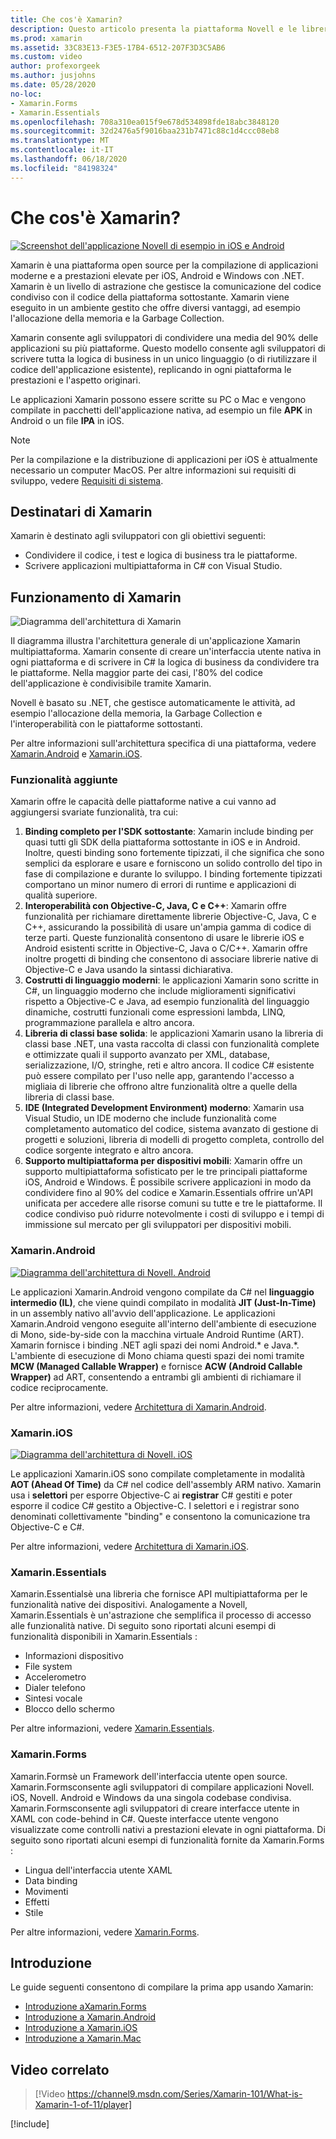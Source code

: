 ```yaml
---
title: Che cos'è Xamarin?
description: Questo articolo presenta la piattaforma Novell e le librerie correlate.
ms.prod: xamarin
ms.assetid: 33C83E13-F3E5-17B4-6512-207F3D3C5AB6
ms.custom: video
author: profexorgeek
ms.author: jusjohns
ms.date: 05/28/2020
no-loc:
- Xamarin.Forms
- Xamarin.Essentials
ms.openlocfilehash: 708a310ea015f9e678d534898fde18abc3848120
ms.sourcegitcommit: 32d2476a5f9016baa231b7471c88c1d4ccc08eb8
ms.translationtype: MT
ms.contentlocale: it-IT
ms.lasthandoff: 06/18/2020
ms.locfileid: "84198324"
---
```

# <a name="what-is-xamarin"></a>Che cos'è Xamarin?

[![Screenshot dell'applicazione Novell di esempio in iOS e Android](what-is-xamarin-images/xamarin-app-cropped.png)](what-is-xamarin-images/xamarin-app.png#lightbox)

Xamarin è una piattaforma open source per la compilazione di applicazioni moderne e a prestazioni elevate per iOS, Android e Windows con .NET. Xamarin è un livello di astrazione che gestisce la comunicazione del codice condiviso con il codice della piattaforma sottostante. Xamarin viene eseguito in un ambiente gestito che offre diversi vantaggi, ad esempio l'allocazione della memoria e la Garbage Collection.

Xamarin consente agli sviluppatori di condividere una media del 90% delle applicazioni su più piattaforme. Questo modello consente agli sviluppatori di scrivere tutta la logica di business in un unico linguaggio (o di riutilizzare il codice dell'applicazione esistente), replicando in ogni piattaforma le prestazioni e l'aspetto originari.

Le applicazioni Xamarin possono essere scritte su PC o Mac e vengono compilate in pacchetti dell'applicazione nativa, ad esempio un file **APK** in Android o un file **IPA** in iOS.

> [!NOTE]
> Per la compilazione e la distribuzione di applicazioni per iOS è attualmente necessario un computer MacOS. Per altre informazioni sui requisiti di sviluppo, vedere [Requisiti di sistema](~/cross-platform/get-started/requirements.md#macos-requirements).

## <a name="who-xamarin-is-for"></a>Destinatari di Xamarin

Xamarin è destinato agli sviluppatori con gli obiettivi seguenti:

- Condividere il codice, i test e logica di business tra le piattaforme.
- Scrivere applicazioni multipiattaforma in C# con Visual Studio.

## <a name="how-xamarin-works"></a>Funzionamento di Xamarin

![Diagramma dell'architettura di Xamarin](what-is-xamarin-images/xamarin-architecture.png)

Il diagramma illustra l'architettura generale di un'applicazione Xamarin multipiattaforma. Xamarin consente di creare un'interfaccia utente nativa in ogni piattaforma e di scrivere in C# la logica di business da condividere tra le piattaforme. Nella maggior parte dei casi, l'80% del codice dell'applicazione è condivisibile tramite Xamarin.

Novell è basato su .NET, che gestisce automaticamente le attività, ad esempio l'allocazione della memoria, la Garbage Collection e l'interoperabilità con le piattaforme sottostanti.

Per altre informazioni sull'architettura specifica di una piattaforma, vedere [Xamarin.Android](#xamarinandroid) e [Xamarin.iOS](#xamarinios).

### <a name="added-features"></a>Funzionalità aggiunte

Xamarin offre le capacità delle piattaforme native a cui vanno ad aggiungersi svariate funzionalità, tra cui:

1. **Binding completo per l'SDK sottostante**: Xamarin include binding per quasi tutti gli SDK della piattaforma sottostante in iOS e in Android. Inoltre, questi binding sono fortemente tipizzati, il che significa che sono semplici da esplorare e usare e forniscono un solido controllo del tipo in fase di compilazione e durante lo sviluppo. I binding fortemente tipizzati comportano un minor numero di errori di runtime e applicazioni di qualità superiore.
1. **Interoperabilità con Objective-C, Java, C e C++**: Xamarin offre funzionalità per richiamare direttamente librerie Objective-C, Java, C e C++, assicurando la possibilità di usare un'ampia gamma di codice di terze parti. Queste funzionalità consentono di usare le librerie iOS e Android esistenti scritte in Objective-C, Java o C/C++. Xamarin offre inoltre progetti di binding che consentono di associare librerie native di Objective-C e Java usando la sintassi dichiarativa.
1. **Costrutti di linguaggio moderni**: le applicazioni Xamarin sono scritte in C#, un linguaggio moderno che include miglioramenti significativi rispetto a Objective-C e Java, ad esempio funzionalità del linguaggio dinamiche, costrutti funzionali come espressioni lambda, LINQ, programmazione parallela e altro ancora.
1. **Libreria di classi base solida**: le applicazioni Xamarin usano la libreria di classi base .NET, una vasta raccolta di classi con funzionalità complete e ottimizzate quali il supporto avanzato per XML, database, serializzazione, I/O, stringhe, reti e altro ancora. Il codice C# esistente può essere compilato per l'uso nelle app, garantendo l'accesso a migliaia di librerie che offrono altre funzionalità oltre a quelle della libreria di classi base.
1. **IDE (Integrated Development Environment) moderno**: Xamarin usa Visual Studio, un IDE moderno che include funzionalità come completamento automatico del codice, sistema avanzato di gestione di progetti e soluzioni, libreria di modelli di progetto completa, controllo del codice sorgente integrato e altro ancora.
1. **Supporto multipiattaforma per dispositivi mobili**: Xamarin offre un supporto multipiattaforma sofisticato per le tre principali piattaforme iOS, Android e Windows. È possibile scrivere applicazioni in modo da condividere fino al 90% del codice e Xamarin.Essentials offrire un'API unificata per accedere alle risorse comuni su tutte e tre le piattaforme. Il codice condiviso può ridurre notevolmente i costi di sviluppo e i tempi di immissione sul mercato per gli sviluppatori per dispositivi mobili.

### <a name="xamarinandroid"></a>Xamarin.Android

[![Diagramma dell'architettura di Novell. Android](what-is-xamarin-images/android-architecture-cropped.png)](what-is-xamarin-images/android-architecture.png#lightbox)

Le applicazioni Xamarin.Android vengono compilate da C# nel **linguaggio intermedio (IL)**, che viene quindi compilato in modalità **JIT (Just-In-Time)** in un assembly nativo all'avvio dell'applicazione. Le applicazioni Xamarin.Android vengono eseguite all'interno dell'ambiente di esecuzione di Mono, side-by-side con la macchina virtuale Android Runtime (ART). Xamarin fornisce i binding .NET agli spazi dei nomi Android.* e Java.*. L'ambiente di esecuzione di Mono chiama questi spazi dei nomi tramite **MCW (Managed Callable Wrapper)** e fornisce **ACW (Android Callable Wrapper)** ad ART, consentendo a entrambi gli ambienti di richiamare il codice reciprocamente.

Per altre informazioni, vedere [Architettura di Xamarin.Android](~/android/internals/architecture.md).

### <a name="xamarinios"></a>Xamarin.iOS

[![Diagramma dell'architettura di Novell. iOS](what-is-xamarin-images/ios-architecture-cropped.png)](what-is-xamarin-images/ios-architecture.png#lightbox)

Le applicazioni Xamarin.iOS sono compilate completamente in modalità **AOT (Ahead Of Time)** da C# nel codice dell'assembly ARM nativo. Xamarin usa i **selettori** per esporre Objective-C ai **registrar** C# gestiti e poter esporre il codice C# gestito a Objective-C. I selettori e i registrar sono denominati collettivamente "binding" e consentono la comunicazione tra Objective-C e C#.

Per altre informazioni, vedere [Architettura di Xamarin.iOS](~/ios/internals/architecture.md).

### Xamarin.Essentials

Xamarin.Essentialsè una libreria che fornisce API multipiattaforma per le funzionalità native dei dispositivi. Analogamente a Novell, Xamarin.Essentials è un'astrazione che semplifica il processo di accesso alle funzionalità native. Di seguito sono riportati alcuni esempi di funzionalità disponibili in Xamarin.Essentials :

- Informazioni dispositivo
- File system
- Accelerometro
- Dialer telefono
- Sintesi vocale
- Blocco dello schermo

Per altre informazioni, vedere [Xamarin.Essentials](~/essentials/index.md).

### Xamarin.Forms

Xamarin.Formsè un Framework dell'interfaccia utente open source. Xamarin.Formsconsente agli sviluppatori di compilare applicazioni Novell. iOS, Novell. Android e Windows da una singola codebase condivisa. Xamarin.Formsconsente agli sviluppatori di creare interfacce utente in XAML con code-behind in C#. Queste interfacce utente vengono visualizzate come controlli nativi a prestazioni elevate in ogni piattaforma. Di seguito sono riportati alcuni esempi di funzionalità fornite da Xamarin.Forms :

- Lingua dell'interfaccia utente XAML
- Data binding
- Movimenti
- Effetti
- Stile

Per altre informazioni, vedere [Xamarin.Forms](~/xamarin-forms/index.yml).

## <a name="get-started"></a>Introduzione

Le guide seguenti consentono di compilare la prima app usando Xamarin:

- [Introduzione aXamarin.Forms](~/xamarin-forms/index.yml)
- [Introduzione a Xamarin.Android](~/android/index.yml)
- [Introduzione a Xamarin.iOS](~/ios/index.yml)
- [Introduzione a Xamarin.Mac](~/mac/index.yml)

## <a name="related-video"></a>Video correlato

> [!Video https://channel9.msdn.com/Series/Xamarin-101/What-is-Xamarin-1-of-11/player]

[!include[](~/essentials/includes/xamarin-show-essentials.md)]
